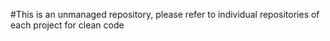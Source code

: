 #This is an unmanaged repository, please refer to individual repositories of each project for clean code
